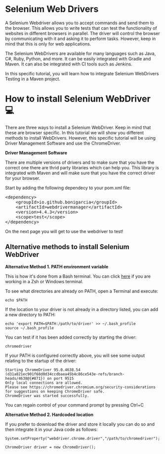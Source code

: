 # Selenium Web Drivers 
A Selenium Webdriver allows you to accept commands and send them to the browser. This allows you to write tests that can test the functionality of websites in different browsers in parallel. The driver will control the browser by communicating with it and asking it to perform tasks. However, keep in mind that this is only for web applications. 

The Selenium WebDrivers are available for many languages such as Java, C#, Ruby, Python, and more. It can be easily integrated with Gradle and Maven. It can also be integrated with CI tools such as Jenkins. 

In this specific tutorial, you will learn how to integrate Selenium WebDrivers Testing in a Maven project. 


# How to install Selenium WebDriver 💻
There are three ways to install a Selenium WebDriver. Keep in mind that these are browser specific. In this tutorial we will show you different methods to install WebDrivers. However, this specific tutorial will be using Driver Management Software and use the ChromeDriver. 

**Driver Management Software**

There are multiple versions of drivers and to make sure that you have the correct one there are thrid party libraries which can help you. This library is integrated with Maven and will make sure that you have the correct driver for your browser. 

Start by adding the following dependecy to your pom.xml file:

<pre class="file" data-filename="./katacoda-maven-selenium/test-project/pom.xml" data-target="insert"  data-marker="<!--Add dependency for WebDriver-->">
&lt;dependency>
    &lt;groupId>io.github.bonigarcia&lt;/groupId>
    &lt;artifactId>webdrivermanager&lt;/artifactId>
    &lt;version>4.4.3&lt;/version> 
    &lt;scope>test&lt;/scope>
&lt;/dependency>
</pre>

On the next page you will get to use the webdriver to test! 

## Alternative methods to install Selenium WebDriver

**Alternative Method 1. PATH environment variable** 

This is how it's done from a Bash terminal. You can click [here](https://www.selenium.dev/documentation/webdriver/getting_started/install_drivers/#quick-reference) if you are working in a Zsh or Windows terminal. 

To see what directories are already on PATH, open a Terminal and execute:

    echo $PATH

If the location to your driver is not already in a directory listed, you can add a new directory to PATH:

    echo 'export PATH=$PATH:/path/to/driver' >> ~/.bash_profile
    source ~/.bash_profile

You can test if it has been added correctly by starting the driver:
 
    chromedriver

If your PATH is configured correctly above, you will see some output relating to the startup of the driver:

    Starting ChromeDriver 95.0.4638.54 (d31a821ec901f68d0d34ccdbaea45b4c86ce543e-refs/branch-heads/4638@{#871}) on port 9515
    Only local connections are allowed.
    Please see https://chromedriver.chromium.org/security-considerations for suggestions on keeping ChromeDriver safe.
    ChromeDriver was started successfully. 

You can regain control of your command prompt by pressing Ctrl+C

**Alternative Method 2. Hardcoded location**

If you prefer to download the driver and store it locally you can do so and then integrate it in your Java code as follows: 

    System.setProperty("webdriver.chrome.driver","/path/to/chromedriver");

    ChromeDriver driver = new ChromeDriver();



